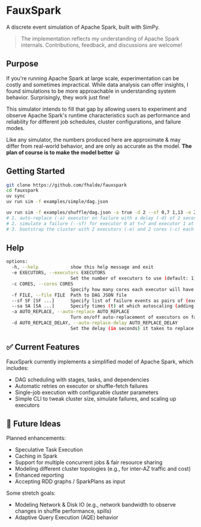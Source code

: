 # FauxSpark

A discrete event simulation of Apache Spark, built with SimPy.


> The implementation reflects my understanding of Apache Spark internals.
> Contributions, feedback, and discussions are welcome!

## Purpose

If you're running Apache Spark at large scale, experimentation can be costly and sometimes impractical. While data analysis can offer insights, I found simulations to be more approachable in understanding system behavior. Surprisingly, they work just fine!

This simulator intends to fill that gap by allowing users to experiment and observe Apache Spark's runtime characteristics such as performance and reliability for different job schedules, cluster configurations, and failure modes.

Like any simulator, the numbers produced here are approximate & may differ from real-world behavior, and are only as accurate as the model. **The plan of course is to make the model better** 😀

## Getting Started

```bash
git clone https://github.com/fhalde/fauxspark
cd fauxspark
uv sync
uv run sim -f examples/simple/dag.json

uv run sim -f examples/shuffle/dag.json -a true -d 2 --sf 0,7 1,13 -e 2 -c 2
# 1. auto-replace (-a) executor on failure with a delay (-d) of 2 seconds
# 2. simulate a failure (--sf) for executor 0 at t=7 and executor 1 at t=13
# 3. bootstrap the cluster with 2 executors (-e) and 2 cores (-c) each
```

## Help
```bash
options:
  -h, --help            show this help message and exit
  -e EXECUTORS, --executors EXECUTORS
                        Set the number of executors to use (default: 1).
  -c CORES, --cores CORES
                        Specify how many cores each executor will have (default: 1).
  -f FILE, --file FILE  Path to DAG JSON file
  --sf SF [SF ...]      Specify list of failure events as pairs of (executor_id,time) to simulate executor failures.
  --sa SA [SA ...]      Specify times (t) at which autoscaling (adding a new executor) should take place.
  -a AUTO_REPLACE, --auto-replace AUTO_REPLACE
                        Turn on/off auto-replacement of executors on failure.
  -d AUTO_REPLACE_DELAY, --auto-replace-delay AUTO_REPLACE_DELAY
                        Set the delay (in seconds) it takes to replace an executor on failure.
```

## ✅ Current Features

FauxSpark currently implements a simplified model of Apache Spark, which includes:

- DAG scheduling with stages, tasks, and dependencies
- Automatic retries on executor or shuffle-fetch failures
- Single-job execution with configurable cluster parameters
- Simple CLI to tweak cluster size, simulate failures, and scaling up executors

## 🚀 Future Ideas

Planned enhancements:

- Speculative Task Execution
- Caching in Spark
- Support for multiple concurrent jobs & fair resource sharing
- Modeling different cluster topologies (e.g., for inter-AZ traffic and cost)
- Enhanced reporting
- Accepting RDD graphs / SparkPlans as input

Some stretch goals:
- Modeling Network & Disk IO (e.g., network bandwidth to observe changes in shuffle performance, spills)
- Adaptive Query Execution (AQE) behavior
